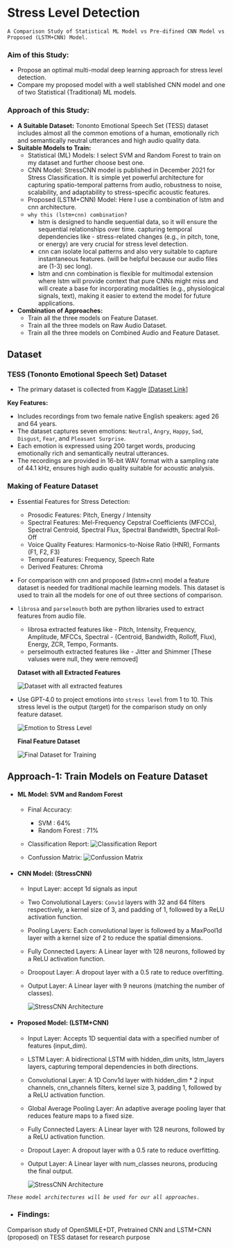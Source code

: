 # **Stress Level Detection**
<span style="font-size: 14px;">`A Comparison Study of Statistical ML Model vs Pre-difined CNN Model vs Proposed (LSTM+CNN) Model.`</span>

### **Aim of this Study:**
- Propose an optimal multi-modal deep learning approach for stress level detection.
- Compare my proposed model with a well stablished CNN model and one of two Statistical (Traditional) ML models.

### **Approach of this Study:**
- **A Suitable Dataset:** Tononto Emotional Speech Set (TESS) dataset includes almost all the common emotions of a human, emotionally rich and semantically neutral utterances and high audio quality data.
- **Suitable Models to Train:**
    - Statistical (ML) Models: I select SVM and Random Forest to train on my dataset and further choose best one.
    - CNN Model: StressCNN model is published in December 2021 for Stress Classification. It is simple yet powerful architecture for capturing spatio-temporal patterns from audio, robustness to noise, scalability, and adaptability to stress-specific acoustic features.
    - Proposed (LSTM+CNN) Model: Here I use a combination of lstm and cnn architecture.
    - `why this (lstm+cnn) combination?`
        - lstm is designed to handle sequential data, so it will ensure the sequential relationships over time. capturing temporal dependencies like - stress-related changes (e.g., in pitch, tone, or energy) are very crucial for stress level detection.
        - cnn can isolate local patterns and also very suitable to capture instantaneous features. (will be helpful because our audio files are (1-3) sec long).
        - lstm and cnn combination is flexible for multimodal extension where lstm will provide context that pure CNNs might miss and will create a base for incorporating modalities (e.g., physiological signals, text), making it easier to extend the model for future applications.
- **Combination of Approaches:**
    - Train all the three models on Feature Dataset.
    - Train all the three models on Raw Audio Dataset.
    - Train all the three models on Combined Audio and Feature Dataset.

## **Dataset**

### **TESS (Tononto Emotional Speech Set) Dataset**
- The primary dataset is collected from Kaggle [[Dataset Link]](https://www.kaggle.com/datasets/ejlok1/toronto-emotional-speech-set-tess)

**Key Features:**
- Includes recordings from two female native English speakers: aged 26 and 64 years.
- The dataset captures seven emotions: `Neutral`, `Angry`, `Happy`, `Sad`, `Disgust`, `Fear`, and `Pleasant Surprise`.
- Each emotion is expressed using 200 target words, producing emotionally rich and semantically neutral utterances.
- The recordings are provided in 16-bit WAV format with a sampling rate of 44.1 kHz, ensures high audio quality suitable for acoustic analysis.
### **Making of Feature Dataset**
- Essential Features for Stress Detection:
    - Prosodic Features: Pitch, Energy / Intensity
    - Spectral Features: Mel-Frequency Cepstral Coefficients (MFCCs), Spectral Centroid, Spectral Flux, Spectral Bandwidth, Spectral Roll-Off
    - Voice Quality Features: Harmonics-to-Noise Ratio (HNR), Formants (F1, F2, F3)
    - Temporal Features: Frequency, Speech Rate
    - Derived Features: Chroma
- For comparison with cnn and proposed (lstm+cnn) model a feature dataset is needed for traditional machile learning models. This dataset is used to train all the models for one of out three sections of comparison.
- `librosa` and `parselmouth` both are python libraries used to extract features from audio file.
    - librosa extracted features like - Pitch, Intensity, Frequency, Amplitude, MFCCs, Spectral - (Centroid, Bandwidth, Rolloff, Flux), Energy, ZCR, Tempo, Formants.
    - perselmouth extracted features like - Jitter and Shimmer [These valuses were null, they were removed]
    
    **Dataset with all Extracted Features**

    ![Dataset with all extracted features](images/all_extracted_features.jpg)

- Use GPT-4.0 to project emotions into `stress level` from 1 to 10. This stress level is the output (target) for the comparison study on only feature dataset.<br>

    ![Emotion to Stress Level](images/emotion_to_stress.jpg)

    **Final Feature Dataset**

    ![Final Dataset for Training](images/final_features_for_train.jpg)

## **Approach-1: Train Models on Feature Dataset**
- #### **ML Model:** SVM and Random Forest
    - Final Accuracy:
        - SVM           : 64%
        - Random Forest : 71%
    - Classification Report:
    ![Classification Report](images/feature_ds/svm_random_forest_cr.PNG)

    - Confussion Matrix:
    ![Confussion Matrix](images/feature_ds/svm_random_forest_cm.png)
- #### **CNN Model:** (StressCNN)
    - Input Layer: accept 1d signals as input
    - Two Convolutional Layers: `Conv1d` layers with 32 and 64 filters respectively, a kernel size of 3, and padding of 1, followed by a ReLU activation function.
    - Pooling Layers: Each convolutional layer is followed by a MaxPool1d layer with a kernel size of 2 to reduce the spatial dimensions.
    - Fully Connected Layers: A Linear layer with 128 neurons, followed by a ReLU activation function.
    - Droopout Layer: A dropout layer with a 0.5 rate to reduce overfitting.
    - Output Layer: A Linear layer with 9 neurons (matching the number of classes).

        ![StressCNN Architecture](images/stress_cnn_architecture.PNG)

- #### **Proposed Model:** (LSTM+CNN)
    - Input Layer: Accepts 1D sequential data with a specified number of features (input_dim).
    - LSTM Layer: A bidirectional LSTM with hidden_dim units, lstm_layers layers, capturing temporal dependencies in both directions.
    - Convolutional Layer: A 1D Conv1d layer with hidden_dim * 2 input channels, cnn_channels filters, kernel size 3, padding 1, followed by a ReLU activation function.
    - Global Average Pooling Layer: An adaptive average pooling layer that reduces feature maps to a fixed size.
    - Fully Connected Layers: A Linear layer with 128 neurons, followed by a ReLU activation function.
    - Dropout Layer: A dropout layer with a 0.5 rate to reduce overfitting.
    - Output Layer: A Linear layer with num_classes neurons, producing the final output.

        ![StressCNN Architecture](images/stress_cnn_architecture.PNG)

*`These model architectures will be used for our all approaches.`*

- ### **Findings:**

Comparison study of OpenSMILE+DT, Pretrained CNN and LSTM+CNN (proposed) on TESS dataset for research purpose
